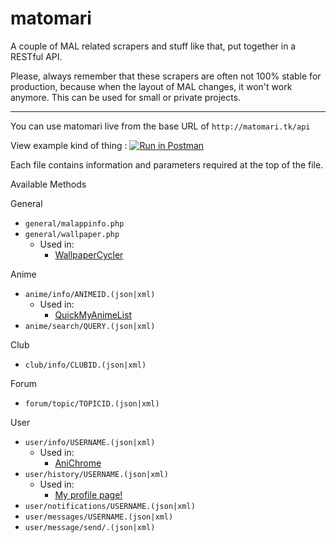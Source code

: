 # matomari

A couple of MAL related scrapers and stuff like that, put together in a RESTful API.

Please, always remember that these scrapers are often not 100% stable for production, because when the layout of MAL changes, it won't work anymore. This can be used for small or private projects.

---

You can use matomari live from the base URL of ```http://matomari.tk/api```

View example kind of thing : [![Run in Postman](https://run.pstmn.io/button.svg)](https://app.getpostman.com/run-collection/f9a68f114b10fc4f6ee0)

Each file contains information and parameters required at the top of the file.

Available Methods

General

- ```general/malappinfo.php``` 
- ```general/wallpaper.php``` 
  - Used in:
    - [WallpaperCycler](https://github.com/FoxInFlame/WallpaperCycler)
    
Anime

- ```anime/info/ANIMEID.(json|xml)```
  - Used in:
    - [QuickMyAnimeList](https://myanimelist.net/forum/?topicid=1552137)
- ```anime/search/QUERY.(json|xml)```

Club

- ```club/info/CLUBID.(json|xml)``` 

Forum

- ```forum/topic/TOPICID.(json|xml)```

User

- ```user/info/USERNAME.(json|xml)```
  - Used in:
    - [AniChrome](https://github.com/FoxInFlame/AniChrome)
- ```user/history/USERNAME.(json|xml)```
  - Used in:
    - [My profile page!](http://www.foxinflame.tk)
- ```user/notifications/USERNAME.(json|xml)```
- ```user/messages/USERNAME.(json|xml)```
- ```user/message/send/.(json|xml)```
